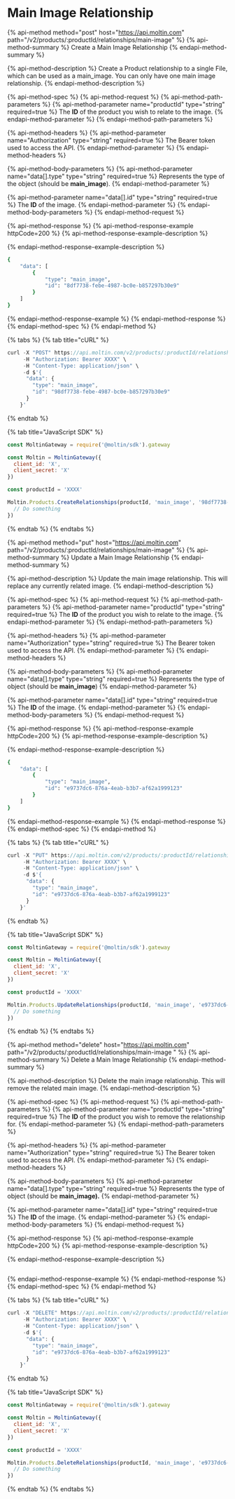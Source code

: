 # Main Image Relationship

{% api-method method="post" host="https://api.moltin.com" path="/v2/products/:productId/relationships/main-image" %}
{% api-method-summary %}
Create a Main Image Relationship
{% endapi-method-summary %}

{% api-method-description %}
Create a Product relationship to a single File, which can be used as a main\_image.  You can only have one main image relationship.
{% endapi-method-description %}

{% api-method-spec %}
{% api-method-request %}
{% api-method-path-parameters %}
{% api-method-parameter name="productId" type="string" required=true %}
The **ID** of the product you wish to relate to the image.
{% endapi-method-parameter %}
{% endapi-method-path-parameters %}

{% api-method-headers %}
{% api-method-parameter name="Authorization" type="string" required=true %}
The Bearer token used to access the API.
{% endapi-method-parameter %}
{% endapi-method-headers %}

{% api-method-body-parameters %}
{% api-method-parameter name="data\[\].type" type="string" required=true %}
Represents the type of the object \(should be **main\_image**\).
{% endapi-method-parameter %}

{% api-method-parameter name="data\[\].id" type="string" required=true %}
The **ID** of the image.
{% endapi-method-parameter %}
{% endapi-method-body-parameters %}
{% endapi-method-request %}

{% api-method-response %}
{% api-method-response-example httpCode=200 %}
{% api-method-response-example-description %}

{% endapi-method-response-example-description %}

```bash
{
    "data": [
        {
            "type": "main_image",
            "id": "8df7738-febe-4987-bc0e-b857297b30e9"
        }
    ]
}
```
{% endapi-method-response-example %}
{% endapi-method-response %}
{% endapi-method-spec %}
{% endapi-method %}

{% tabs %}
{% tab title="cURL" %}
```javascript
curl -X "POST" https://api.moltin.com/v2/products/:productId/relationships/main-image \
     -H "Authorization: Bearer XXXX" \
     -H "Content-Type: application/json" \
     -d $'{
      "data": {
        "type": "main_image",
        "id": "98df7738-febe-4987-bc0e-b857297b30e9"
      }
    }'
```
{% endtab %}

{% tab title="JavaScript SDK" %}
```javascript
const MoltinGateway = require('@moltin/sdk').gateway

const Moltin = MoltinGateway({
  client_id: 'X',
  client_secret: 'X'
})

const productId = 'XXXX'

Moltin.Products.CreateRelationships(productId, 'main_image', '98df7738-febe-4987-bc0e-b857297b30e9').then((relationships) => {
  // Do something
})
```
{% endtab %}
{% endtabs %}

{% api-method method="put" host="https://api.moltin.com" path="/v2/products/:productId/relationships/main-image" %}
{% api-method-summary %}
Update a Main Image Relationship
{% endapi-method-summary %}

{% api-method-description %}
Update the main image relationship.  This will replace any currently related image.
{% endapi-method-description %}

{% api-method-spec %}
{% api-method-request %}
{% api-method-path-parameters %}
{% api-method-parameter name="productId" type="string" required=true %}
The **ID** of the product you wish to relate to the image.
{% endapi-method-parameter %}
{% endapi-method-path-parameters %}

{% api-method-headers %}
{% api-method-parameter name="Authorization" type="string" required=true %}
The Bearer token used to access the API.
{% endapi-method-parameter %}
{% endapi-method-headers %}

{% api-method-body-parameters %}
{% api-method-parameter name="data\[\].type" type="string" required=true %}
Represents the type of object \(should be **main\_image**\)
{% endapi-method-parameter %}

{% api-method-parameter name="data\[\].id" type="string" required=true %}
The **ID** of the image.
{% endapi-method-parameter %}
{% endapi-method-body-parameters %}
{% endapi-method-request %}

{% api-method-response %}
{% api-method-response-example httpCode=200 %}
{% api-method-response-example-description %}

{% endapi-method-response-example-description %}

```bash
{
    "data": [
        {
            "type": "main_image",
            "id": "e9737dc6-876a-4eab-b3b7-af62a1999123"
        }
    ]
}
```
{% endapi-method-response-example %}
{% endapi-method-response %}
{% endapi-method-spec %}
{% endapi-method %}

{% tabs %}
{% tab title="cURL" %}
```javascript
curl -X "PUT" https://api.moltin.com/v2/products/:productId/relationships/main-image \
     -H "Authorization: Bearer XXXX" \
     -H "Content-Type: application/json" \
     -d $'{
      "data": {
        "type": "main_image",
        "id": "e9737dc6-876a-4eab-b3b7-af62a1999123"
      }
    }'
```
{% endtab %}

{% tab title="JavaScript SDK" %}
```javascript
const MoltinGateway = require('@moltin/sdk').gateway

const Moltin = MoltinGateway({
  client_id: 'X',
  client_secret: 'X'
})

const productId = 'XXXX'

Moltin.Products.UpdateRelationships(productId, 'main_image', 'e9737dc6-876a-4eab-b3b7-af62a1999123').then((relationships) => {
  // Do something
})
```
{% endtab %}
{% endtabs %}

{% api-method method="delete" host="https://api.moltin.com" path="/v2/products/:productId/relationships/main-image " %}
{% api-method-summary %}
Delete a Main Image Relationship
{% endapi-method-summary %}

{% api-method-description %}
Delete the main image relationship. This will remove the related main image.
{% endapi-method-description %}

{% api-method-spec %}
{% api-method-request %}
{% api-method-path-parameters %}
{% api-method-parameter name="productId" type="string" required=true %}
The **ID** of the product you wish to remove the relationship for.
{% endapi-method-parameter %}
{% endapi-method-path-parameters %}

{% api-method-headers %}
{% api-method-parameter name="Authorization" type="string" required=true %}
The Bearer token used to access the API.
{% endapi-method-parameter %}
{% endapi-method-headers %}

{% api-method-body-parameters %}
{% api-method-parameter name="data\[\].type" type="string" required=true %}
Represents the type of object \(should be **main\_image\).**
{% endapi-method-parameter %}

{% api-method-parameter name="data\[\].id" type="string" required=true %}
The **ID** of the image.
{% endapi-method-parameter %}
{% endapi-method-body-parameters %}
{% endapi-method-request %}

{% api-method-response %}
{% api-method-response-example httpCode=200 %}
{% api-method-response-example-description %}

{% endapi-method-response-example-description %}

```

```
{% endapi-method-response-example %}
{% endapi-method-response %}
{% endapi-method-spec %}
{% endapi-method %}

{% tabs %}
{% tab title="cURL" %}
```javascript
curl -X "DELETE" https://api.moltin.com/v2/products/:productId/relationships/main-image \
     -H "Authorization: Bearer XXXX" \
     -H "Content-Type: application/json" \
     -d $'{
      "data": {
        "type": "main_image",
        "id": "e9737dc6-876a-4eab-b3b7-af62a1999123"
      }
    }'
```
{% endtab %}

{% tab title="JavaScript SDK" %}
```javascript
const MoltinGateway = require('@moltin/sdk').gateway

const Moltin = MoltinGateway({
  client_id: 'X',
  client_secret: 'X'
})

const productId = 'XXXX'

Moltin.Products.DeleteRelationships(productId, 'main_image', 'e9737dc6-876a-4eab-b3b7-af62a1999123').then((relationships) => {
  // Do something
})
```
{% endtab %}
{% endtabs %}



